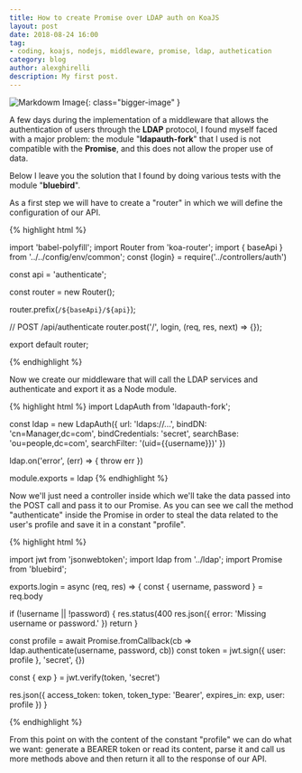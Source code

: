 ```yaml
---
title: How to create Promise over LDAP auth on KoaJS
layout: post
date: 2018-08-24 16:00
tag:
- coding, koajs, nodejs, middleware, promise, ldap, authetication
category: blog
author: alexghirelli
description: My first post.
---
```


![Markdowm Image][koa]{: class="bigger-image" }

A few days during the implementation of a middleware that allows the authentication of users through the **LDAP** protocol, I found myself faced with a major problem: the module "**ldapauth-fork**" that I used is not compatible with the **Promise**, and this does not allow the proper use of data.

Below I leave you the solution that I found by doing various tests with the module "**bluebird**".

As a first step we will have to create a "router" in which we will define the configuration of our API.

{% highlight html %}

import 'babel-polyfill';
import Router from 'koa-router';
import { baseApi } from '../../config/env/common';
const {login} = require('../controllers/auth')

const api = 'authenticate';

const router = new Router();

router.prefix(`/${baseApi}/${api}`);

// POST /api/authenticate
router.post('/', login, (req, res, next) => {});

export default router;

{% endhighlight %}

Now we create our middleware that will call the LDAP services and authenticate and export it as a Node module.

{% highlight html %}
import LdapAuth from 'ldapauth-fork';

const ldap = new LdapAuth({
  url: 'ldaps://...',
  bindDN: 'cn=Manager,dc=com',
  bindCredentials: 'secret',
  searchBase: 'ou=people,dc=com',
  searchFilter: '(uid={{username}})'
})

ldap.on('error', (err) => { throw err })

module.exports = ldap
{% endhighlight %}

Now we'll just need a controller inside which we'll take the data passed into the POST call and pass it to our Promise. As you can see we call the method "authenticate" inside the Promise in order to steal the data related to the user's profile and save it in a constant "profile".

{% highlight html %}

import jwt from 'jsonwebtoken';
import ldap from '../ldap';
import Promise from 'bluebird';

exports.login = async (req, res) => {
  const { username, password } = req.body

  if (!username || !password) {
    res.status(400
    res.json({ error: 'Missing username or password.' })
    return
  }

  const profile = await Promise.fromCallback(cb => ldap.authenticate(username, password, cb))
  const token = jwt.sign({ user: profile }, 'secret', {})

  const { exp } = jwt.verify(token, 'secret')

  res.json({
    access_token: token,
    token_type: 'Bearer',
    expires_in: exp,
    user: profile
  })
}

{% endhighlight %}

From this point on with the content of the constant "profile" we can do what we want: generate a BEARER token or read its content, parse it and call us more methods above and then return it all to the response of our API.

[main]: http://blog.builtinnode.com/uploads/covers/53E787AE-3AF7-11E7-BCD4-AC39D20E7A71.
[koa]: https://codecondo.com/wp-content/uploads/2015/10/Koa.js.jpg
